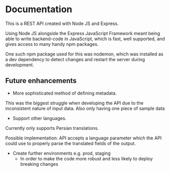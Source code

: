 # Documentation

This is a REST API created with Node JS and Express.

Using Node JS alongside the Express JavaScript Framework meant being able to write backend-code in JavaScript, which is fast, well supported, and gives access to many handy npm packages.

One such npm package used for this was nodemon, which was installed as a dev dependency to detect changes and restart the server during development.



## Future enhancements

* More sophisticated method of defining metadata.

This was the biggest struggle when developing the API due to the inconsistent nature of input data. Also only having one piece of sample data



* Support other languages. 

Currently only supports Persian translations. 

Possible implementation: API accepts a language parameter which the API could use to properly parse the translated fields of the output.



* Create further environments e.g. prod, staging
  * In order to make the code more robust and less likely to deploy breaking changes